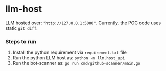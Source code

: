 # llm-host
LLM hosted over: `"http://127.0.0.1:5000"`. Currently, the POC code uses static `git diff`.

### Steps to run
1. Install the python requirement via `requirement.txt` file
2. Run the python LLM host as: `python -m llm.host_api`
3. Run the bot-scanner as: `go run cmd/github-scanner/main.go`
